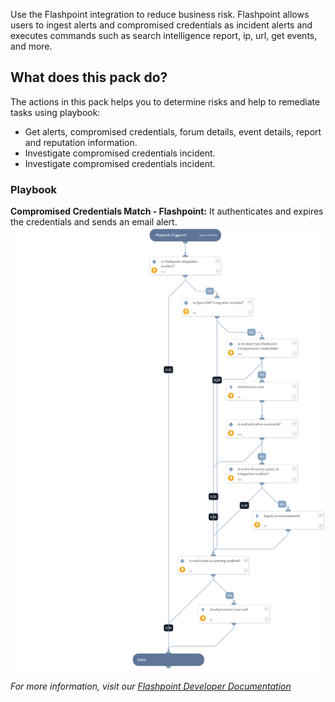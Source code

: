 Use the Flashpoint integration to reduce business risk. Flashpoint allows users to ingest alerts and compromised credentials as incident alerts and executes commands such as search intelligence report, ip, url, get events, and more.


## What does this pack do?
The actions in this pack helps you to determine risks and help to remediate tasks using playbook:
- Get alerts, compromised credentials, forum details, event details, report and reputation information.
- Investigate compromised credentials incident.
- Investigate compromised credentials incident.

### Playbook
**Compromised Credentials Match - Flashpoint:** It authenticates and expires the credentials and sends an email alert.
![Compromised Credentials Match - Flashpoint](https://github.com/demisto/content/raw/f3d75c9da2e0e4d56ff087b86b941a21e0d63cb2/Packs/Flashpoint/doc_files/Compromised_Credentials_Match_-_Flashpoint.png)

_For more information, visit our [Flashpoint Developer Documentation](https://docs.fp.tools/)_
